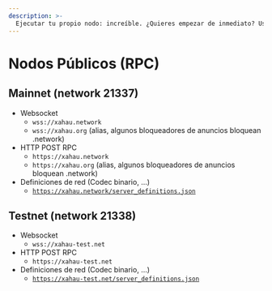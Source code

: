 ```yaml
---
description: >-
  Ejecutar tu propio nodo: increíble. ¿Quieres empezar de inmediato? Usa los nodos RPC públicos de Xahau.
---
```


# Nodos Públicos (RPC)

## Mainnet (network 21337)

* Websocket
  * `wss://xahau.network`
  * `wss://xahau.org` (alias, algunos bloqueadores de anuncios bloquean .network)
* HTTP POST RPC
  * `https://xahau.network`
  * `https://xahau.org` (alias, algunos bloqueadores de anuncios bloquean .network)
* Definiciones de red (Codec binario, ...)
  * [`https://xahau.network/server_definitions.json`](https://xahau.network/server\_definitions.json)

## Testnet (network 21338)

* Websocket
  * `wss://xahau-test.net`
* HTTP POST RPC
  * `https://xahau-test.net`
* Definiciones de red (Codec binario, ...)
  * [`https://xahau-test.net/server_definitions.json`](https://xahau-test.net/server\_definitions.json)
